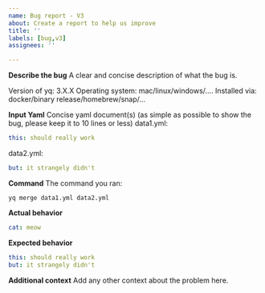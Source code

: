 ```yaml
---
name: Bug report - V3
about: Create a report to help us improve
title: ''
labels: [bug,v3]
assignees: ''

---
```


**Describe the bug**
A clear and concise description of what the bug is.

Version of yq: 3.X.X
Operating system: mac/linux/windows/....
Installed via: docker/binary release/homebrew/snap/...

**Input Yaml**
Concise yaml document(s) (as simple as possible to show the bug, please keep it to 10 lines or less)
data1.yml:
```yaml
this: should really work
```

data2.yml:
```yaml
but: it strangely didn't
```

**Command**
The command you ran:
```
yq merge data1.yml data2.yml
```

**Actual behavior**

```yaml
cat: meow
```

**Expected behavior**

```yaml
this: should really work
but: it strangely didn't
```

**Additional context**
Add any other context about the problem here.
